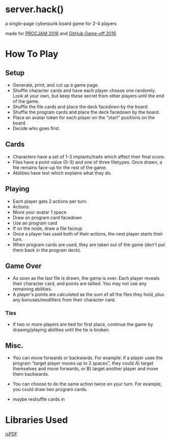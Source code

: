 # server.hack() #
a single-page cyberpunk board game for 2-4 players

made for [PROCJAM 2016](https://itch.io/jam/procjam) and [GitHub Game-off 2016](https://github.com/github/game-off-2016)

# How To Play #
## Setup ##
- Generate, print, and cut up a game page.
- Shuffle character cards and have each player choose one randomly. Look at your own, but keep these secret from other players until the end of the game.
- Shuffle the file cards and place the deck facedown by the board.
- Shuffle the program cards and place the deck facedown by the board.
- Place an avatar token for each player on the "start" positions on the board.
- Decide who goes first.

## Cards ##
- Characters have a set of 1-3 implants/traits which affect their final score.
- Files have a point value (0-3) and one of three filetypes. Once drawn, a file remains face-up for the rest of the game.
- Abilities have text which explains what they do. 

## Playing ##
- Each player gets 2 actions per turn.
- Actions:
 - Move your avatar 1 space
 - Draw an program card facedown
 - Use an program card
 - If on the node, draw a file faceup
- Once a player has used both of their actions, the next player starts their turn.
- When program cards are used, they are taken out of the game (don't put them back in the program deck).

## Game Over ##
- As soon as the last file is drawn, the game is over. Each player reveals their character card, and points are tallied. You may not use any remaining abilities.
- A player's points are calculated as the sum of all the files they hold, plus any bonuses/modifiers from their character card.
### Ties ###
- If two or more players are tied for first place, continue the game by drawing/playing abilities until the tie is broken.

## Misc. ##
- You can move forwards or backwards. For example: if a player uses the program "target player moves up to 2 spaces", they could A) target themselves and move forwards, or B) target another player and move them backwards.
- You can choose to do the same action twice on your turn. For example, you could draw two program cards.

- maybe reshuffle cards in

# Libraries Used #
[jsPDF](https://github.com/MrRio/jsPDF)